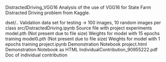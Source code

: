 DistractedDriving_VGG16
Analysis of the use of VGG16 for State Farm Distracted Driving problem from Kaggle.



dset/..
	Validation data set for testing -> 100 images, 10 random images per class
src/DistractedDriving.ipynb
	Source file with project experiments
model.pth (Not present due to file size)
	Weights for model with 15 epochs training
model0.pth (Not present due to file size)
	Weights for model with 1 epochs training
project.ipynb
	Demonstration Notebook
project.html
	Demonstration Notebook as HTML
IndividualContribution_90955222.pdf
	Doc of individual contribution
